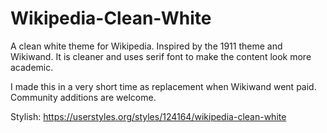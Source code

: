 # Wikipedia-Clean-White


A clean white theme for Wikipedia. Inspired by the 1911 theme and Wikiwand. It is cleaner and uses serif font to make the content look more academic.

I made this in a very short time as replacement when Wikiwand went paid. Community additions are welcome.

Stylish: https://userstyles.org/styles/124164/wikipedia-clean-white
